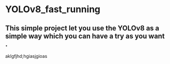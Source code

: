 # YOLOv8_fast_running
## This simple project let you use the YOLOv8 as a simple way which you can have a try as you want .
aklgfjhd;hgiasjgioas
